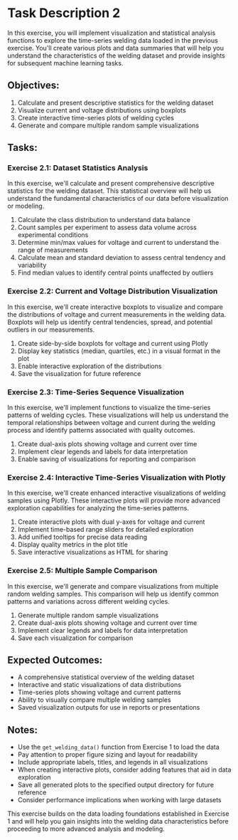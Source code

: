# Task Description 2

In this exercise, you will implement visualization and statistical analysis functions to explore the time-series welding data loaded in the previous exercise. You'll create various plots and data summaries that will help you understand the characteristics of the welding dataset and provide insights for subsequent machine learning tasks.

## Objectives:
1. Calculate and present descriptive statistics for the welding dataset
2. Visualize current and voltage distributions using boxplots
3. Create interactive time-series plots of welding cycles
4. Generate and compare multiple random sample visualizations

## Tasks:

### Exercise 2.1: Dataset Statistics Analysis

In this exercise, we'll calculate and present comprehensive descriptive statistics for the welding dataset. This statistical overview will help us understand the fundamental characteristics of our data before visualization or modeling.

1. Calculate the class distribution to understand data balance
2. Count samples per experiment to assess data volume across experimental conditions
3. Determine min/max values for voltage and current to understand the range of measurements
4. Calculate mean and standard deviation to assess central tendency and variability
5. Find median values to identify central points unaffected by outliers


### Exercise 2.2: Current and Voltage Distribution Visualization

In this exercise, we'll create interactive boxplots to visualize and compare the distributions of voltage and current measurements in the welding data. Boxplots will help us identify central tendencies, spread, and potential outliers in our measurements.

1. Create side-by-side boxplots for voltage and current using Plotly
2. Display key statistics (median, quartiles, etc.) in a visual format in the plot
3. Enable interactive exploration of the distributions
4. Save the visualization for future reference


### Exercise 2.3: Time-Series Sequence Visualization

In this exercise, we'll implement functions to visualize the time-series patterns of welding cycles. These visualizations will help us understand the temporal relationships between voltage and current during the welding process and identify patterns associated with quality outcomes.

1. Create dual-axis plots showing voltage and current over time
2. Implement clear legends and labels for data interpretation
3. Enable saving of visualizations for reporting and comparison


### Exercise 2.4: Interactive Time-Series Visualization with Plotly

In this exercise, we'll create enhanced interactive visualizations of welding samples using Plotly. These interactive plots will provide more advanced exploration capabilities for analyzing the time-series patterns.

1. Create interactive plots with dual y-axes for voltage and current
2. Implement time-based range sliders for detailed exploration
3. Add unified tooltips for precise data reading
4. Display quality metrics in the plot title
5. Save interactive visualizations as HTML for sharing


### Exercise 2.5: Multiple Sample Comparison

In this exercise, we'll generate and compare visualizations from multiple random welding samples. This comparison will help us identify common patterns and variations across different welding cycles.

1. Generate multiple random sample visualizations
2. Create dual-axis plots showing voltage and current over time
3. Implement clear legends and labels for data interpretation
4. Save each visualization for comparison


## Expected Outcomes:
- A comprehensive statistical overview of the welding dataset
- Interactive and static visualizations of data distributions
- Time-series plots showing voltage and current patterns
- Ability to visually compare multiple welding samples
- Saved visualization outputs for use in reports or presentations

## Notes:
- Use the `get_welding_data()` function from Exercise 1 to load the data
- Pay attention to proper figure sizing and layout for readability
- Include appropriate labels, titles, and legends in all visualizations
- When creating interactive plots, consider adding features that aid in data exploration
- Save all generated plots to the specified output directory for future reference
- Consider performance implications when working with large datasets

This exercise builds on the data loading foundations established in Exercise 1 and will help you gain insights into the welding data characteristics before proceeding to more advanced analysis and modeling.

